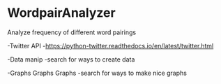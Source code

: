 # WordpairAnalyzer
 Analyze frequency of different word pairings

-Twitter API
    -https://python-twitter.readthedocs.io/en/latest/twitter.html

-Data manip
    -search for ways to create data

-Graphs Graphs Graphs
    -search for ways to make nice graphs